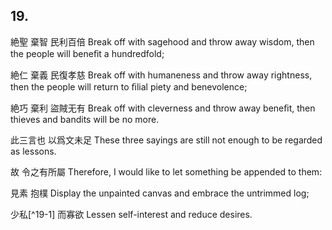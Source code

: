 ## 19.

絶聖
棄智
民利百倍
Break off with sagehood
and throw away wisdom,
then the people will beneﬁt a hundredfold;

絶仁
棄義
民復孝慈
Break off with humaneness
and throw away rightness,
then the people will return to ﬁlial piety and benevolence;

絶巧
棄利
盜賊无有
Break off with cleverness
and throw away beneﬁt,
then thieves and bandits will be no more.

此三言也
以爲文未足
These three sayings
are still not enough to be regarded as lessons.

故
令之有所屬
Therefore,
I would like to let something be appended to them:

見素
抱樸
Display the unpainted canvas
and embrace the untrimmed log;

少私[^19-1]
而寡欲
Lessen self-interest
and reduce desires.
